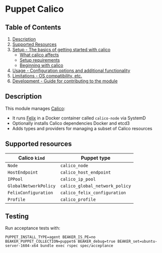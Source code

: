 # Puppet Calico

## Table of Contents

1. [Description](#description)
1. [Supported Resources](#supported-resources)
1. [Setup - The basics of getting started with calico](#setup)
    * [What calico affects](#what-calico-affects)
    * [Setup requirements](#setup-requirements)
    * [Beginning with calico](#beginning-with-calico)
1. [Usage - Configuration options and additional functionality](#usage)
1. [Limitations - OS compatibility, etc.](#limitations)
1. [Development - Guide for contributing to the module](#development)

## Description

This module manages [Calico](https://projectcalico.org/):

 * It runs [Felix](https://docs.projectcalico.org/reference/felix/) in a Docker container called `calico-node` via SystemD
 * Optionally installs Calico dependencies Docker and etcd3
 * Adds types and providers for managing a subset of Calico resources

## Supported resources

| Calico `kind`         | Puppet type                    |
| --------------------- | ------------------------------ |
| `Node`                | `calico_node`                  |
| `HostEndpoint`        | `calico_host_endpoint`         |
| `IPPool`              | `calico_ip_pool`               |
| `GlobalNetworkPolicy` | `calico_global_network_policy` |
| `FelixConfiguration`  | `calico_felix_configuration`   |
| `Profile`             | `calico_profile`               |

## Testing

Run acceptance tests with:

```
PUPPET_INSTALL_TYPE=agent BEAKER_IS_PE=no BEAKER_PUPPET_COLLECTION=puppet6 BEAKER_debug=true BEAKER_set=ubuntu-server-1604-x64 bundle exec rspec spec/acceptance
```
